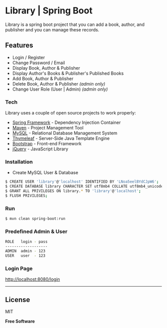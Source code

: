 
# Library | Spring Boot
Library  is a spring boot project that you can add a book, author, and publisher and you can manage these records.

## Features
- Login / Register
- Change Password / Email
- Display Book, Author & Publisher
- Display Author's Books & Publisher's Published Books
- Add Book, Author & Publisher
- Delete Book, Author & Publisher _(admin only)_
- Change User Role (User | Admin) _(admin only)_

### Tech
Library uses a couple of open source projects to work properly:
* [Spring Framework](https://spring.io/) - Dependency Injection Container
* [Maven](https://maven.apache.org/) - Project Management Tool
* [MySQL](https://www.mysql.com/) - Relational Database Management System
* [Thymeleaf](https://www.thymeleaf.org/) - Server-Side Java Template Engine
* [Bootstrap](https://getbootstrap.com/) - Front-end Framework 
* [jQuery](https://jquery.com/) - JavaScript Library

### Installation
 - Create MySQL User & Database
```sh
$ CREATE USER 'library'@'localhost' IDENTIFIED BY 'LNoa5eelBYdCJpW6';
$ CREATE DATABASE library CHARACTER SET utf8mb4 COLLATE utf8mb4_unicode_ci;
$ GRANT ALL PRIVILEGES ON library.* TO 'library'@'localhost';
$ FLUSH PRIVILEGES;
```
### Run
```sh
$ mvn clean spring-boot:run
```

### Predefined Admin & User
```sh
ROLE   login - pass
-------------------
ADMIN  admin - 123
USER   user  - 123
```
### Login Page
[http://localhost:8080/login](http://localhost:8080/login)

---

License
----

MIT


**Free Software**

